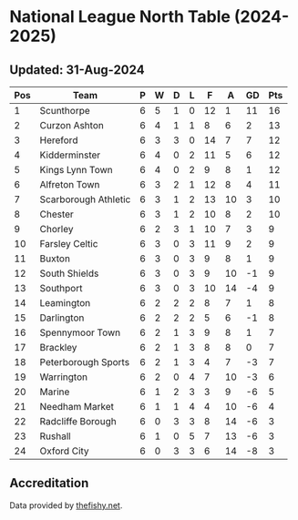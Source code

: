 # National League North Table (2024-2025)
## Updated: 31-Aug-2024

| Pos | Team | P | W | D | L | F | A | GD | Pts |
| --- | --- | --- | --- | --- | --- | --- | --- | --- | --- |
| 1 | Scunthorpe | 6 | 5 | 1 | 0 | 12 | 1 | 11 | 16 |
| 2 | Curzon Ashton | 6 | 4 | 1 | 1 | 8 | 6 | 2 | 13 |
| 3 | Hereford | 6 | 3 | 3 | 0 | 14 | 7 | 7 | 12 |
| 4 | Kidderminster | 6 | 4 | 0 | 2 | 11 | 5 | 6 | 12 |
| 5 | Kings Lynn Town | 6 | 4 | 0 | 2 | 9 | 8 | 1 | 12 |
| 6 | Alfreton Town | 6 | 3 | 2 | 1 | 12 | 8 | 4 | 11 |
| 7 | Scarborough Athletic | 6 | 3 | 1 | 2 | 13 | 10 | 3 | 10 |
| 8 | Chester | 6 | 3 | 1 | 2 | 10 | 8 | 2 | 10 |
| 9 | Chorley | 6 | 2 | 3 | 1 | 10 | 7 | 3 | 9 |
| 10 | Farsley Celtic | 6 | 3 | 0 | 3 | 11 | 9 | 2 | 9 |
| 11 | Buxton | 6 | 3 | 0 | 3 | 9 | 8 | 1 | 9 |
| 12 | South Shields | 6 | 3 | 0 | 3 | 9 | 10 | -1 | 9 |
| 13 | Southport | 6 | 3 | 0 | 3 | 10 | 14 | -4 | 9 |
| 14 | Leamington | 6 | 2 | 2 | 2 | 8 | 7 | 1 | 8 |
| 15 | Darlington | 6 | 2 | 2 | 2 | 5 | 6 | -1 | 8 |
| 16 | Spennymoor Town | 6 | 2 | 1 | 3 | 9 | 8 | 1 | 7 |
| 17 | Brackley | 6 | 2 | 1 | 3 | 8 | 8 | 0 | 7 |
| 18 | Peterborough Sports | 6 | 2 | 1 | 3 | 4 | 7 | -3 | 7 |
| 19 | Warrington | 6 | 2 | 0 | 4 | 7 | 10 | -3 | 6 |
| 20 | Marine | 6 | 1 | 2 | 3 | 3 | 9 | -6 | 5 |
| 21 | Needham Market | 6 | 1 | 1 | 4 | 4 | 10 | -6 | 4 |
| 22 | Radcliffe Borough | 6 | 0 | 3 | 3 | 8 | 14 | -6 | 3 |
| 23 | Rushall | 6 | 1 | 0 | 5 | 7 | 13 | -6 | 3 |
| 24 | Oxford City | 6 | 0 | 3 | 3 | 6 | 14 | -8 | 3 |

## Accreditation 

Data provided by [thefishy.net](https://www.thefishy.net/).